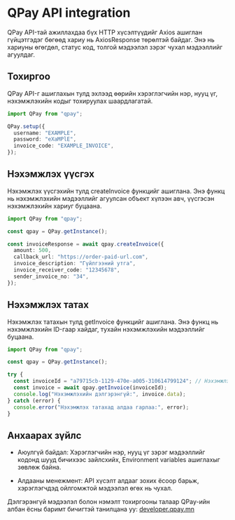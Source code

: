# QPay API integration

QPay API-тай ажиллахдаа бүх HTTP хүсэлтүүдийг Axios ашиглан гүйцэтгэдэг бөгөөд хариу нь AxiosResponse төрөлтэй байдаг. Энэ нь хариуны өгөгдөл, статус код, толгой мэдээлэл зэрэг чухал мэдээллийг агуулдаг.

## Тохиргоо

QPay API-г ашиглахын тулд эхлээд өөрийн хэрэглэгчийн нэр, нууц үг, нэхэмжлэхийн кодыг тохируулах шаардлагатай.

```typescript
import QPay from "qpay";

QPay.setup({
  username: "EXAMPLE",
  password: "eXaMPlE",
  invoice_code: "EXAMPLE_INVOICE",
});
```

## Нэхэмжлэх үүсгэх

Нэхэмжлэх үүсгэхийн тулд createInvoice функцийг ашиглана. Энэ функц нь нэхэмжлэхийн мэдээллийг агуулсан объект хүлээн авч, үүсгэсэн нэхэмжлэхийн хариуг буцаана.

```typescript
import QPay from "qpay";

const qpay = QPay.getInstance();

const invoiceResponse = await qpay.createInvoice({
  amount: 500,
  callback_url: "https://order-paid-url.com",
  invoice_description: "Гүйлгээний утга",
  invoice_receiver_code: "12345678",
  sender_invoice_no: "34",
});
```

## Нэхэмжлэх татах

Нэхэмжлэх татахын тулд getInvoice функцийг ашиглана. Энэ функц нь нэхэмжлэхийн ID-гаар хайдаг, тухайн нэхэмжлэхийн мэдээллийг буцаана.

```typescript
import QPay from "qpay";

const qpay = QPay.getInstance();

try {
  const invoiceId = "a79715cb-1129-470e-a005-310614799124"; // Нэхэмжлэхийн ID
  const invoice = await qpay.getInvoice(invoiceId);
  console.log("Нэхэмжлэхийн дэлгэрэнгүй:", invoice.data);
} catch (error) {
  console.error("Нэхэмжлэх татахад алдаа гарлаа:", error);
}
```

## Анхаарах зүйлс

- Аюулгүй байдал: Хэрэглэгчийн нэр, нууц үг зэрэг мэдээллийг кодонд шууд бичихээс зайлсхийх, Environment variables ашиглахыг зөвлөж байна.

- Алдааны менежмент: API хүсэлт алдааг зохих ёсоор барьж, хэрэглэгчдэд ойлгомжтой мэдээлэл өгөх нь чухал.

Дэлгэрэнгүй мэдээлэл болон нэмэлт тохиргооны талаар QPay-ийн албан ёсны баримт бичигтэй танилцана уу: [developer.qpay.mn](https://developer.qpay.mn/)
